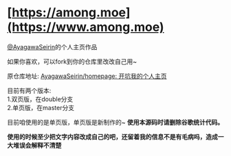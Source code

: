 # [https://among.moe](https://www.among.moe)
[@AyagawaSeirin](https://github.com/AyagawaSeirin)的个人主页作品

如果你喜欢，可以fork到你的仓库里改改自己用~

原仓库地址: [AyagawaSeirin/homepage: 开坑我的个人主页](https://github.com/AyagawaSeirin/homepage)

目前有两个版本:<br>
1.双页版，在double分支<br>
2.单页版，在master分支

目前咱使用的是单页版，单页版是新制作的~
**使用本源码时请删除谷歌统计代码。**

**使用的时候至少把文字内容改成自己的吧，还留着我的信息不是有毛病吗，造成一大堆误会解释不清楚**
